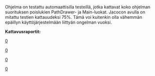 
Ohjelma on testattu automaattisilla testeillä, jotka kattavat koko ohjelman suorituksen poislukien PathDrawer- ja Main-luokat. 
Jacocon avulla on mitattu testien kattauudeksi 75%. Tämä voi kuitenkin olla vähemmän epäillyn käyttöjärjestelmään liittyän ongelman vuoksi.

__Kattavusraportit:__

[0](testikattavuus_kaikki.png)

[0](testikattavuus_map.png)

[0](testikattavuus_systems.png)

[0](testikattavuus_functions.png)

